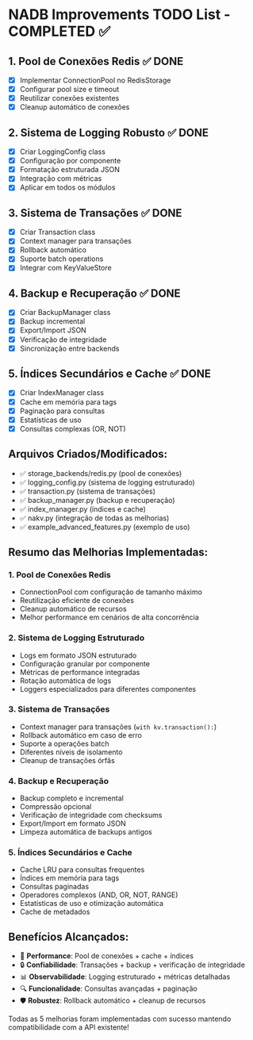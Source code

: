# NADB Improvements TODO List - COMPLETED ✅

## 1. Pool de Conexões Redis ✅ DONE
- [x] Implementar ConnectionPool no RedisStorage
- [x] Configurar pool size e timeout
- [x] Reutilizar conexões existentes
- [x] Cleanup automático de conexões

## 2. Sistema de Logging Robusto ✅ DONE
- [x] Criar LoggingConfig class
- [x] Configuração por componente
- [x] Formatação estruturada JSON
- [x] Integração com métricas
- [x] Aplicar em todos os módulos

## 3. Sistema de Transações ✅ DONE
- [x] Criar Transaction class
- [x] Context manager para transações
- [x] Rollback automático
- [x] Suporte batch operations
- [x] Integrar com KeyValueStore

## 4. Backup e Recuperação ✅ DONE
- [x] Criar BackupManager class
- [x] Backup incremental
- [x] Export/Import JSON
- [x] Verificação de integridade
- [x] Sincronização entre backends

## 5. Índices Secundários e Cache ✅ DONE
- [x] Criar IndexManager class
- [x] Cache em memória para tags
- [x] Paginação para consultas
- [x] Estatísticas de uso
- [x] Consultas complexas (OR, NOT)

## Arquivos Criados/Modificados:
- ✅ storage_backends/redis.py (pool de conexões)
- ✅ logging_config.py (sistema de logging estruturado)
- ✅ transaction.py (sistema de transações)
- ✅ backup_manager.py (backup e recuperação)
- ✅ index_manager.py (índices e cache)
- ✅ nakv.py (integração de todas as melhorias)
- ✅ example_advanced_features.py (exemplo de uso)

## Resumo das Melhorias Implementadas:

### 1. Pool de Conexões Redis
- ConnectionPool com configuração de tamanho máximo
- Reutilização eficiente de conexões
- Cleanup automático de recursos
- Melhor performance em cenários de alta concorrência

### 2. Sistema de Logging Estruturado
- Logs em formato JSON estruturado
- Configuração granular por componente
- Métricas de performance integradas
- Rotação automática de logs
- Loggers especializados para diferentes componentes

### 3. Sistema de Transações
- Context manager para transações (`with kv.transaction():`)
- Rollback automático em caso de erro
- Suporte a operações batch
- Diferentes níveis de isolamento
- Cleanup de transações órfãs

### 4. Backup e Recuperação
- Backup completo e incremental
- Compressão opcional
- Verificação de integridade com checksums
- Export/Import em formato JSON
- Limpeza automática de backups antigos

### 5. Índices Secundários e Cache
- Cache LRU para consultas frequentes
- Índices em memória para tags
- Consultas paginadas
- Operadores complexos (AND, OR, NOT, RANGE)
- Estatísticas de uso e otimização automática
- Cache de metadados

## Benefícios Alcançados:
- 🚀 **Performance**: Pool de conexões + cache + índices
- 🔒 **Confiabilidade**: Transações + backup + verificação de integridade  
- 📊 **Observabilidade**: Logging estruturado + métricas detalhadas
- 🔍 **Funcionalidade**: Consultas avançadas + paginação
- 🛡️ **Robustez**: Rollback automático + cleanup de recursos

Todas as 5 melhorias foram implementadas com sucesso mantendo compatibilidade com a API existente!